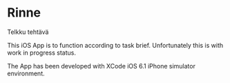 Rinne
=====

Telkku tehtävä

This iOS App is to function according to task brief.
Unfortunately this is with work in progress status.

The App has been developed with XCode iOS 6.1 iPhone simulator environment.

